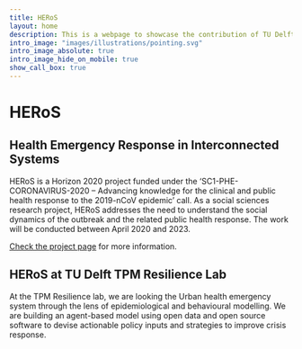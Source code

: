 ```yaml
---
title: HERoS
layout: home
description: This is a webpage to showcase the contribution of TU Delft TPM Resilience lab and fellow researchers in HERoS a Horizon 2020 project by EU.
intro_image: "images/illustrations/pointing.svg"
intro_image_absolute: true
intro_image_hide_on_mobile: true
show_call_box: true
---
```


# HERoS
## Health Emergency Response in Interconnected Systems

HERoS is a Horizon 2020 project funded under the ‘SC1-PHE-CORONAVIRUS-2020 – Advancing knowledge for the clinical and
public health response to the 2019-nCoV epidemic’ call. As a social sciences research project, HERoS addresses the need
to understand the social dynamics of the outbreak and the related public health response. The work will be conducted
between April 2020 and 2023.

[Check the project page](https://www.heros-project.eu/) for more information.

## HERoS at TU Delft TPM Resilience Lab

At the TPM Resilience lab, we are looking the Urban health emergency system through the lens of epidemiological and
behavioural modelling. We are building an agent-based model using open data and open source software to devise
actionable policy inputs and strategies to improve crisis response.
